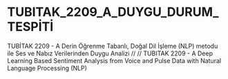 # TUBITAK_2209_A_DUYGU_DURUM_TESPİTİ
 TUBİTAK 2209 - A Derin Öğrenme Tabanlı, Doğal Dil İşleme (NLP) metodu ile Ses ve Nabız Verilerinden Duygu Analizi // // TUBITAK 2209 - A Deep Learning Based Sentiment Analysis from Voice and Pulse Data with Natural Language Processing (NLP)
